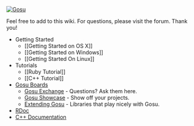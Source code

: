 [ ![Gosu][logo] ][web]

Feel free to add to this wiki. For questions, please visit the forum. Thank you!

* Getting Started
  * [[Getting Started on OS X]]
  * [[Getting Started on Windows]]
  * [[Getting Started On Linux]]
* Tutorials
  * [[Ruby Tutorial]]
  * [[C++ Tutorial]]
* [Gosu Boards][boards]
  * [Gosu Exchange][exchange] - Questions? Ask them here.
  * [Gosu Showcase][showcase] - Show off your projects.
  * [Extending Gosu][extending] - Libraries that play nicely with Gosu.
* [RDoc][]
* [C++ Documentation][doxygen]

[web]: http://www.libgosu.org/
[boards]: http://www.libgosu.org/cgi-bin/mwf/forum.pl
[exchange]: http://www.libgosu.org/cgi-bin/mwf/board_show.pl?bid=3
[showcase]: http://www.libgosu.org/cgi-bin/mwf/board_show.pl?bid=2
[extending]: http://www.libgosu.org/cgi-bin/mwf/board_show.pl?bid=4
[rdoc]: http://www.libgosu.org/rdoc/
[doxygen]: http://www.libgosu.org/cpp/

[logo]: http://www.libgosu.org/forum_header.png
